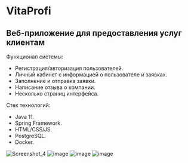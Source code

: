 # VitaProfi
## Веб-приложение для предоставления услуг клиентам
Функционал системы:
- Регистрация/авторизация пользователей.
- Личный кабинет с информацией о пользователе и заявках.
- Заполнение и отправка заявки.
- Написание отзыва о компании.
- Несколько страниц интерфейса.

Стек технологий:
- Java 11.
- Spring Framework.
- HTML/CSS/JS.
- PostgreSQL.
- Docker.

![Screenshot_4](https://github.com/VitaZaebymba/WebAppServices/assets/70800965/58e0bd59-1fba-45c6-905b-3f35aef27ba5)
![image](https://github.com/VitaZaebymba/WebAppServices/assets/70800965/65be5ab0-18c0-4e70-9312-294e5a43f8c8)
![image](https://github.com/VitaZaebymba/WebAppServices/assets/70800965/aea1b449-b8df-4cf3-9fdb-a0b44696d0ee)
![image](https://github.com/VitaZaebymba/WebAppServices/assets/70800965/a141bb95-9112-44bf-bf8e-649ecbc377b8)




